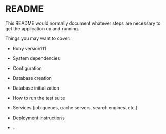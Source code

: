 # README

This README would normally document whatever steps are necessary to get the
application up and running.

Things you may want to cover:

* Ruby version111

* System dependencies

* Configuration

* Database creation

* Database initialization

* How to run the test suite

* Services (job queues, cache servers, search engines, etc.)

* Deployment instructions

* ...
